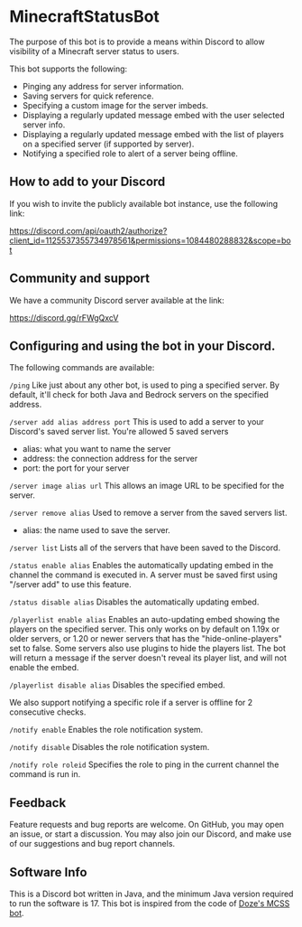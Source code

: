 # MinecraftStatusBot

The purpose of this bot is to provide a means within Discord to allow visibility of a Minecraft server status to users. 

This bot supports the following:
- Pinging any address for server information.
- Saving servers for quick reference.
- Specifying a custom image for the server imbeds.
- Displaying a regularly updated message embed with the user selected server info.
- Displaying a regularly updated message embed with the list of players on a specified server (if supported by server).
- Notifying a specified role to alert of a server being offline.

## How to add to your Discord
If you wish to invite the publicly available bot instance, use the following link:

https://discord.com/api/oauth2/authorize?client_id=1125537355734978561&permissions=1084480288832&scope=bot

## Community and support
We have a community Discord server available at the link:

https://discord.gg/rFWgQxcV

## Configuring and using the bot in your Discord.
The following commands are available:

`/ping`
Like just about any other bot, is used to ping a specified server. By default, it'll check for both Java and Bedrock servers on the specified address.

`/server add alias address port`
This is used to add a server to your Discord's saved server list. You're allowed 5 saved servers
- alias: what you want to name the server
- address: the connection address for the server
- port: the port for your server

`/server image alias url`
This allows an image URL to be specified for the server.

`/server remove alias`
Used to remove a server from the saved servers list.
- alias: the name used to save the server.

`/server list`
Lists all of the servers that have been saved to the Discord.

`/status enable alias`
Enables the automatically updating embed in the channel the command is executed in. A server must be saved first using "/server add" to use this feature.

`/status disable alias`
Disables the automatically updating embed.

`/playerlist enable alias`
Enables an auto-updating embed showing the players on the specified server. This only works on by default on 1.19x or older servers, or 1.20 or newer servers that has the "hide-online-players" set to false. Some servers also use plugins to hide the players list. The bot will return a message if the server doesn't reveal its player list, and will not enable the embed.

`/playerlist disable alias`
Disables the specified embed.

We also support notifying a specific role if a server is offline for 2 consecutive checks.

`/notify enable`
Enables the role notification system.

`/notify disable`
Disables the role notification system.

`/notify role roleid`
Specifies the role to ping in the current channel the command is run in.

## Feedback
Feature requests and bug reports are welcome. On GitHub, you may open an issue, or start a discussion. You may also join our Discord, and make use of our suggestions and bug report channels.

## Software Info
This is a Discord bot written in Java, and the minimum Java version required to run the software is 17. This bot is inspired from the code of [Doze's MCSS bot](https://github.com/Doze42/MCSS).
